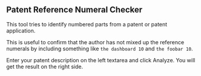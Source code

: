 ## Patent Reference Numeral Checker

This tool tries to identify numbered parts from a patent or patent application.

This is useful to confirm that the author has not mixed up the reference numerals by including something like `the dashboard 10` and `the foobar 10`.

Enter your patent description on the left textarea and click Analyze. You will get the result on the right side.
